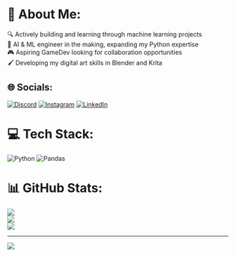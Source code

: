 # 💫 About Me:
🔍 Actively building and learning through machine learning projects<br>🤖 AI & ML engineer in the making, expanding my Python expertise<br>🎮 Aspiring GameDev looking for collaboration opportunities<br>🖌️ Developing my digital art skills in Blender and Krita


## 🌐 Socials:
[![Discord](https://img.shields.io/badge/Discord-%237289DA.svg?logo=discord&logoColor=white)](https://discord.gg/https://discord.gg/https://discord.gg/xhAmSFE8) [![Instagram](https://img.shields.io/badge/Instagram-%23E4405F.svg?logo=Instagram&logoColor=white)](https://instagram.com/https://instagram.com/kingdrackko) [![LinkedIn](https://img.shields.io/badge/LinkedIn-%230077B5.svg?logo=linkedin&logoColor=white)](https://linkedin.com/in/https://linkedin.com/in/siddharth-t-baba112aa) 

# 💻 Tech Stack:
![Python](https://img.shields.io/badge/python-3670A0?style=for-the-badge&logo=python&logoColor=ffdd54) ![Pandas](https://img.shields.io/badge/pandas-%23150458.svg?style=for-the-badge&logo=pandas&logoColor=white)
# 📊 GitHub Stats:
![](https://github-readme-stats.vercel.app/api?username=Drackko&theme=dark&hide_border=false&include_all_commits=true&count_private=true)<br/>
![](https://github-readme-streak-stats.herokuapp.com/?user=Drackko&theme=dark&hide_border=false)<br/>
![](https://github-readme-stats.vercel.app/api/top-langs/?username=Drackko&theme=dark&hide_border=false&include_all_commits=true&count_private=true&layout=compact)

---
[![](https://visitcount.itsvg.in/api?id=Drackko&icon=0&color=0)](https://visitcount.itsvg.in)

<!-- Proudly created with GPRM ( https://gprm.itsvg.in ) -->
